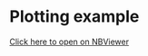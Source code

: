 # Plotting example

[Click here to open on NBViewer](http://nbviewer.ipython.org/github/bsmithyman/pygeo-plotting-example/blob/master/example.ipynb)

